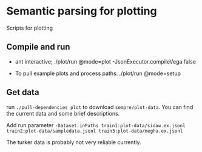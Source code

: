 # Semantic parsing for plotting

Scripts for plotting

## Compile and run

* ant interactive; ./plot/run @mode=plot -JsonExecutor.compileVega false

* To pull example plots and process paths:
  ./plot/run @mode=setup

## Get data

run `./pull-dependencies plot` to download `sempre/plot-data`.
You can find the current data and some brief descriptions.

Add run parameter `-Dataset.inPaths train1:plot-data/sidaw.ex.jsonl train2:plot-data/sampledata.jsonl train3:plot-data/megha.ex.jsonl`

The turker data is probably not very reliable currently.
